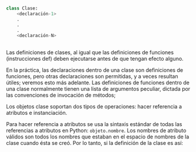 ``` python

class Clase:
    <declaración-1>
    .
    .
    .
    <declaración-N>
    
```
Las definiciones de clases, al igual que las definiciones de funciones (instrucciones def)
deben ejecutarse antes de que tengan efecto alguno.

En la práctica, las declaraciones dentro de una clase son definiciones de funciones, pero otras declaraciones son permitidas, y a veces resultan útiles; veremos esto más adelante. Las definiciones de funciones dentro de una clase normalmente tienen una lista de argumentos peculiar,
dictada por las convenciones de invocación de métodos;


Los objetos clase soportan dos tipos de operaciones: hacer referencia a atributos e instanciación.

Para hacer referencia a atributos se usa la sintaxis estándar de todas las referencias a atributos en Python: `objeto.nombre`.
Los nombres de atributo válidos son todos los nombres que estaban en el espacio de nombres de la clase cuando ésta se creó.
Por lo tanto, si la definición de la clase es así:

